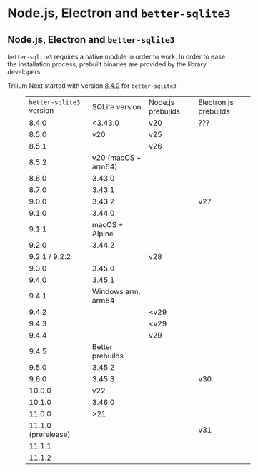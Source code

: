 # Node.js, Electron and `better-sqlite3`
## Node.js, Electron and `better-sqlite3`

`better-sqlite3` requires a native module in order to work. In order to ease the installation process, prebuilt binaries are provided by the library developers.

Trilium Next started with version [8.4.0](https://github.com/WiseLibs/better-sqlite3/releases/tag/v8.4.0) for `better-sqlite3`

<figure class="table" style="width:100%;"><table class="ck-table-resized"><colgroup><col> <col> <col> <col></colgroup><tbody><tr><td><code>better-sqlite3</code> version</td><td>SQLite version</td><td>Node.js prebuilds</td><td>Electron.js prebuilds</td></tr><tr><td>8.4.0</td><td>&lt;3.43.0</td><td>v20</td><td>???</td></tr><tr><td>8.5.0</td><td>v20</td><td>v25</td></tr><tr><td>8.5.1</td><td>&nbsp;</td><td>v26</td></tr><tr><td>8.5.2</td><td>v20 (macOS + arm64)</td></tr><tr><td>8.6.0</td><td>3.43.0</td><td>&nbsp;</td></tr><tr><td>8.7.0</td><td>3.43.1</td><td>&nbsp;</td></tr><tr><td>9.0.0</td><td>3.43.2</td><td>&nbsp;</td><td>v27</td></tr><tr><td>9.1.0</td><td>3.44.0</td><td>&nbsp;</td></tr><tr><td>9.1.1</td><td>macOS + Alpine</td></tr><tr><td>9.2.0</td><td>3.44.2</td><td>&nbsp;</td></tr><tr><td>9.2.1 / 9.2.2</td><td>&nbsp;</td><td>v28</td></tr><tr><td>9.3.0</td><td>3.45.0</td><td>&nbsp;</td></tr><tr><td>9.4.0</td><td>3.45.1</td><td>&nbsp;</td></tr><tr><td>9.4.1</td><td>Windows arm, arm64</td></tr><tr><td>9.4.2</td><td>&nbsp;</td><td>&lt;v29</td></tr><tr><td>9.4.3</td><td>&nbsp;</td><td>&lt;v29</td></tr><tr><td>9.4.4</td><td>&nbsp;</td><td>v29</td></tr><tr><td>9.4.5</td><td>Better prebuilds</td></tr><tr><td>9.5.0</td><td>3.45.2</td><td>&nbsp;</td></tr><tr><td>9.6.0</td><td>3.45.3</td><td>&nbsp;</td><td>v30</td></tr><tr><td>10.0.0</td><td>v22</td></tr><tr><td>10.1.0</td><td>3.46.0</td><td>&nbsp;</td></tr><tr><td>11.0.0</td><td>&gt;21</td></tr><tr><td>11.1.0 (prerelease)</td><td>&nbsp;</td><td>&nbsp;</td><td>v31</td></tr><tr><td>11.1.1</td><td>&nbsp;</td><td>&nbsp;</td></tr><tr><td>11.1.2</td><td>&nbsp;</td><td>&nbsp;</td></tr></tbody></table></figure>